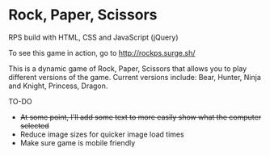 # Rock, Paper, Scissors
RPS build with HTML, CSS and JavaScript (jQuery)

To see this game in action, go to http://rockps.surge.sh/

This is a dynamic game of Rock, Paper, Scissors that allows you to play different versions of the game.
Current versions include: Bear, Hunter, Ninja and Knight, Princess, Dragon.

TO-DO
- ~~At some point, I'll add some text to more easily show what the computer selected~~
- Reduce image sizes for quicker image load times
- Make sure game is mobile friendly
